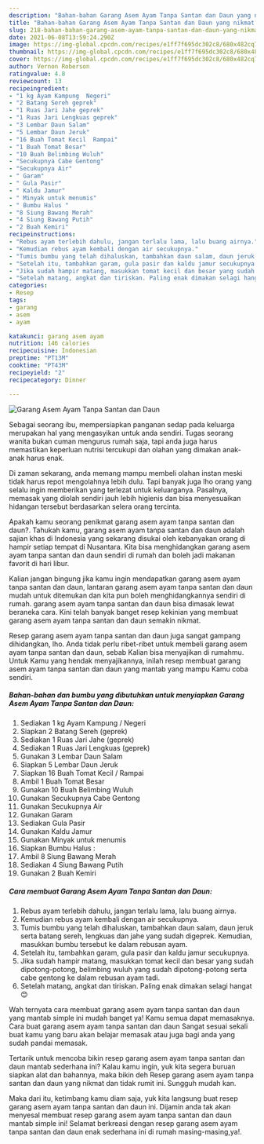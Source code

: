```yaml
---
description: "Bahan-bahan Garang Asem Ayam Tanpa Santan dan Daun yang nikmat Untuk Jualan"
title: "Bahan-bahan Garang Asem Ayam Tanpa Santan dan Daun yang nikmat Untuk Jualan"
slug: 218-bahan-bahan-garang-asem-ayam-tanpa-santan-dan-daun-yang-nikmat-untuk-jualan
date: 2021-06-08T13:59:24.290Z
image: https://img-global.cpcdn.com/recipes/e1ff7f695dc302c8/680x482cq70/garang-asem-ayam-tanpa-santan-dan-daun-foto-resep-utama.jpg
thumbnail: https://img-global.cpcdn.com/recipes/e1ff7f695dc302c8/680x482cq70/garang-asem-ayam-tanpa-santan-dan-daun-foto-resep-utama.jpg
cover: https://img-global.cpcdn.com/recipes/e1ff7f695dc302c8/680x482cq70/garang-asem-ayam-tanpa-santan-dan-daun-foto-resep-utama.jpg
author: Vernon Roberson
ratingvalue: 4.8
reviewcount: 13
recipeingredient:
- "1 kg Ayam Kampung  Negeri"
- "2 Batang Sereh geprek"
- "1 Ruas Jari Jahe geprek"
- "1 Ruas Jari Lengkuas geprek"
- "3 Lembar Daun Salam"
- "5 Lembar Daun Jeruk"
- "16 Buah Tomat Kecil  Rampai"
- "1 Buah Tomat Besar"
- "10 Buah Belimbing Wuluh"
- "Secukupnya Cabe Gentong"
- "Secukupnya Air"
- " Garam"
- " Gula Pasir"
- " Kaldu Jamur"
- " Minyak untuk menumis"
- " Bumbu Halus "
- "8 Siung Bawang Merah"
- "4 Siung Bawang Putih"
- "2 Buah Kemiri"
recipeinstructions:
- "Rebus ayam terlebih dahulu, jangan terlalu lama, lalu buang airnya."
- "Kemudian rebus ayam kembali dengan air secukupnya."
- "Tumis bumbu yang telah dihaluskan, tambahkan daun salam, daun jeruk serta batang sereh, lengkuas dan jahe yang sudah digeprek. Kemudian, masukkan bumbu tersebut ke dalam rebusan ayam."
- "Setelah itu, tambahkan garam, gula pasir dan kaldu jamur secukupnya."
- "Jika sudah hampir matang, masukkan tomat kecil dan besar yang sudah dipotong-potong, belimbing wuluh yang sudah dipotong-potong serta cabe gentong ke dalam rebusan ayam tadi."
- "Setelah matang, angkat dan tiriskan. Paling enak dimakan selagi hangat 😊"
categories:
- Resep
tags:
- garang
- asem
- ayam

katakunci: garang asem ayam 
nutrition: 146 calories
recipecuisine: Indonesian
preptime: "PT13M"
cooktime: "PT43M"
recipeyield: "2"
recipecategory: Dinner

---
```



![Garang Asem Ayam Tanpa Santan dan Daun](https://img-global.cpcdn.com/recipes/e1ff7f695dc302c8/680x482cq70/garang-asem-ayam-tanpa-santan-dan-daun-foto-resep-utama.jpg)

Sebagai seorang ibu, mempersiapkan panganan sedap pada keluarga merupakan hal yang mengasyikan untuk anda sendiri. Tugas seorang  wanita bukan cuman mengurus rumah saja, tapi anda juga harus memastikan keperluan nutrisi tercukupi dan olahan yang dimakan anak-anak harus enak.

Di zaman  sekarang, anda memang mampu membeli olahan instan meski tidak harus repot mengolahnya lebih dulu. Tapi banyak juga lho orang yang selalu ingin memberikan yang terlezat untuk keluarganya. Pasalnya, memasak yang diolah sendiri jauh lebih higienis dan bisa menyesuaikan hidangan tersebut berdasarkan selera orang tercinta. 



Apakah kamu seorang penikmat garang asem ayam tanpa santan dan daun?. Tahukah kamu, garang asem ayam tanpa santan dan daun adalah sajian khas di Indonesia yang sekarang disukai oleh kebanyakan orang di hampir setiap tempat di Nusantara. Kita bisa menghidangkan garang asem ayam tanpa santan dan daun sendiri di rumah dan boleh jadi makanan favorit di hari libur.

Kalian jangan bingung jika kamu ingin mendapatkan garang asem ayam tanpa santan dan daun, lantaran garang asem ayam tanpa santan dan daun mudah untuk ditemukan dan kita pun boleh menghidangkannya sendiri di rumah. garang asem ayam tanpa santan dan daun bisa dimasak lewat beraneka cara. Kini telah banyak banget resep kekinian yang membuat garang asem ayam tanpa santan dan daun semakin nikmat.

Resep garang asem ayam tanpa santan dan daun juga sangat gampang dihidangkan, lho. Anda tidak perlu ribet-ribet untuk membeli garang asem ayam tanpa santan dan daun, sebab Kalian bisa menyajikan di rumahmu. Untuk Kamu yang hendak menyajikannya, inilah resep membuat garang asem ayam tanpa santan dan daun yang mantab yang mampu Kamu coba sendiri.

<!--inarticleads1-->

##### Bahan-bahan dan bumbu yang dibutuhkan untuk menyiapkan Garang Asem Ayam Tanpa Santan dan Daun:

1. Sediakan 1 kg Ayam Kampung / Negeri
1. Siapkan 2 Batang Sereh (geprek)
1. Sediakan 1 Ruas Jari Jahe (geprek)
1. Sediakan 1 Ruas Jari Lengkuas (geprek)
1. Gunakan 3 Lembar Daun Salam
1. Siapkan 5 Lembar Daun Jeruk
1. Siapkan 16 Buah Tomat Kecil / Rampai
1. Ambil 1 Buah Tomat Besar
1. Gunakan 10 Buah Belimbing Wuluh
1. Gunakan Secukupnya Cabe Gentong
1. Gunakan Secukupnya Air
1. Gunakan  Garam
1. Sediakan  Gula Pasir
1. Gunakan  Kaldu Jamur
1. Gunakan  Minyak untuk menumis
1. Siapkan  Bumbu Halus :
1. Ambil 8 Siung Bawang Merah
1. Sediakan 4 Siung Bawang Putih
1. Gunakan 2 Buah Kemiri




<!--inarticleads2-->

##### Cara membuat Garang Asem Ayam Tanpa Santan dan Daun:

1. Rebus ayam terlebih dahulu, jangan terlalu lama, lalu buang airnya.
1. Kemudian rebus ayam kembali dengan air secukupnya.
1. Tumis bumbu yang telah dihaluskan, tambahkan daun salam, daun jeruk serta batang sereh, lengkuas dan jahe yang sudah digeprek. Kemudian, masukkan bumbu tersebut ke dalam rebusan ayam.
1. Setelah itu, tambahkan garam, gula pasir dan kaldu jamur secukupnya.
1. Jika sudah hampir matang, masukkan tomat kecil dan besar yang sudah dipotong-potong, belimbing wuluh yang sudah dipotong-potong serta cabe gentong ke dalam rebusan ayam tadi.
1. Setelah matang, angkat dan tiriskan. Paling enak dimakan selagi hangat 😊




Wah ternyata cara membuat garang asem ayam tanpa santan dan daun yang mantab simple ini mudah banget ya! Kamu semua dapat memasaknya. Cara buat garang asem ayam tanpa santan dan daun Sangat sesuai sekali buat kamu yang baru akan belajar memasak atau juga bagi anda yang sudah pandai memasak.

Tertarik untuk mencoba bikin resep garang asem ayam tanpa santan dan daun mantab sederhana ini? Kalau kamu ingin, yuk kita segera buruan siapkan alat dan bahannya, maka bikin deh Resep garang asem ayam tanpa santan dan daun yang nikmat dan tidak rumit ini. Sungguh mudah kan. 

Maka dari itu, ketimbang kamu diam saja, yuk kita langsung buat resep garang asem ayam tanpa santan dan daun ini. Dijamin anda tak akan menyesal membuat resep garang asem ayam tanpa santan dan daun mantab simple ini! Selamat berkreasi dengan resep garang asem ayam tanpa santan dan daun enak sederhana ini di rumah masing-masing,ya!.

